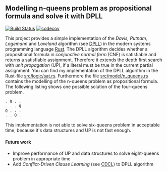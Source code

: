 Modelling n-queens problem as propositional formula and solve it with DPLL 
------------
[![Build Status](https://travis-ci.org/erohkohl/n-queens-sat.svg?branch=master)](https://travis-ci.org/erohkohl/n-queens-sat) [![codecov](https://codecov.io/gh/erohkohl/n-queens-sat/branch/master/graph/badge.svg)](https://codecov.io/gh/erohkohl/n-queens-sat)

This project provides a simple implementation of the *Davis, Putnam, Logemann* and *Loveland* algorithm 
(see [DPLL](https://en.wikipedia.org/wiki/DPLL_algorithm)) in the modern systems programming language 
[Rust](https://www.rust-lang.org/en-US/). The DPLL algorithm decides whether a propositional 
formula in *conjunctive normal form* (CNF) is satisfiable and returns a satisfiable assignment. Therefore it extends the 
depth first search with *unit propagation* (UP), if a literal must be true in the current partial assignment. You
can find my implementation of the DPLL algorithm in the Rust-file 
[src/logic/sat.rs](https://github.com/erohkohl/n-queens-sat/blob/master/src/logic/sat.rs). Furthermore the file 
[src/model/n_queens.rs](https://github.com/erohkohl/n-queens-sat/blob/master/src/model/n_queens.rs) 
contains the modelling of the n-queens problem as propositional formula. The following listing shows one possible
solution of the four-queens problem.

```bash
. Q . . 
. . . Q 
Q . . . 
. . Q . 
```

This implementation is not able to solve six-queens problem in acceptable time, because it's
data structures and UP is not fast enough.

#### Future work

- Improve performance of UP and data structures to solve eight-queens problem in appropriate time
- Add *Conflict-Driven Clause Learning* (see [CDCL](https://en.wikipedia.org/wiki/Conflict-Driven_Clause_Learning)) 
to DPLL algorithm
